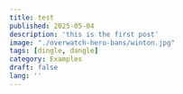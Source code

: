 ```yaml
---
title: test
published: 2025-05-04
description: 'this is the first post'
image: "./overwatch-hero-bans/winton.jpg"
tags: [dingle, dangle]
category: Examples
draft: false 
lang: ''
---
```

